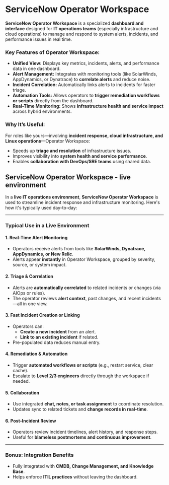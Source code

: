 # ServiceNow Operator Workspace
**ServiceNow Operator Workspace** is a specialized **dashboard and interface** designed for **IT operations teams** (especially infrastructure and cloud operations) to manage and respond to system alerts, incidents, and performance issues in real time.

### **Key Features of Operator Workspace:**
- **Unified View:** Displays key metrics, incidents, alerts, and performance data in one dashboard.
- **Alert Management:** Integrates with monitoring tools (like SolarWinds, AppDynamics, or Dynatrace) to **correlate alerts** and reduce noise.
- **Incident Correlation:** Automatically links alerts to incidents for faster triage.
- **Automation Tools:** Allows operators to **trigger remediation workflows or scripts** directly from the dashboard.
- **Real-Time Monitoring:** Shows **infrastructure health and service impact** across hybrid environments.

### **Why It’s Useful:**
For roles like yours—involving **incident response, cloud infrastructure, and Linux operations**—Operator Workspace:
- Speeds up **triage and resolution** of infrastructure issues.
- Improves visibility into **system health and service performance**.
- Enables **collaboration with DevOps/SRE teams** using shared data.

## ServiceNow Operator Workspace - live environment
In a **live IT operations environment**, **ServiceNow Operator Workspace** is used to streamline incident response and infrastructure monitoring. Here's how it's typically used day-to-day:

---

### **Typical Use in a Live Environment**

#### **1. Real-Time Alert Monitoring**
- Operators receive alerts from tools like **SolarWinds, Dynatrace, AppDynamics, or New Relic**.
- Alerts appear **instantly** in Operator Workspace, grouped by severity, source, or system impact.

#### **2. Triage & Correlation**
- Alerts are **automatically correlated** to related incidents or changes (via AIOps or rules).
- The operator reviews **alert context**, past changes, and recent incidents—all in one view.

#### **3. Fast Incident Creation or Linking**
- Operators can:
  - **Create a new incident** from an alert.
  - **Link to an existing incident** if related.
- Pre-populated data reduces manual entry.

#### **4. Remediation & Automation**
- Trigger **automated workflows or scripts** (e.g., restart service, clear cache).
- Escalate to **Level 2/3 engineers** directly through the workspace if needed.

#### **5. Collaboration**
- Use integrated **chat, notes, or task assignment** to coordinate resolution.
- Updates sync to related tickets and **change records in real-time**.

#### **6. Post-Incident Review**
- Operators review incident timelines, alert history, and response steps.
- Useful for **blameless postmortems and continuous improvement**.

---

### **Bonus: Integration Benefits**
- Fully integrated with **CMDB, Change Management, and Knowledge Base**.
- Helps enforce **ITIL practices** without leaving the dashboard.

